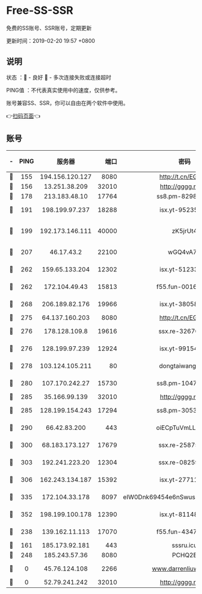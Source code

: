 # Free-SS-SSR

免费的SS账号、SSR账号，定期更新

更新时间：2019-02-20 19:57 +0800

## 说明

状态     ：🙂 - 良好 🙁 - 多次连接失败或连接超时

PING值   ：不代表真实使用中的速度，仅供参考。

账号兼容SS、SSR，你可以自由在两个软件中使用。

👉[扫码页面](https://liesauer.github.io/free-ss-ssr.github.io/)👈

## 账号

|-|PING|服务器|端口|密码|加密方式|区域|
|:----:|:----:|:-----:|-----:|:----:|:----:|:----:|
|🙂|155|194.156.120.127|8080|http://t.cn/EGJIyrl|rc4-md5|RU|
|🙂|156|13.251.38.209|32010|http://gggg.rocks|chacha20|SG|
|🙂|178|213.183.48.10|17764|ss8.pm-82984333|rc4-md5|RU|
|🙂|191|198.199.97.237|18288|isx.yt-95235658|aes-256-cfb|US|
|🙂|199|192.173.146.111|40000|zK5jrUt4|chacha20-ietf-poly1305|US|
|🙂|207|46.17.43.2|22100|wGQ4vA7D|aes-256-gcm|RU|
|🙂|262|159.65.133.204|12302|isx.yt-51233749|aes-256-cfb|SG|
|🙂|262|172.104.49.43|15813|f55.fun-00166988|aes-256-cfb|SG|
|🙂|268|206.189.82.176|19966|isx.yt-38058663|aes-256-cfb|SG|
|🙂|275|64.137.160.203|8080|http://t.cn/EGJIyrl|rc4-md5|CA|
|🙂|276|178.128.109.8|19616|ssx.re-32670089|aes-256-cfb|SG|
|🙂|276|128.199.97.239|12924|isx.yt-99154843|aes-256-cfb|SG|
|🙂|278|103.124.105.211|80|dongtaiwang.com|aes-256-cfb|US|
|🙂|280|107.170.242.27|15730|ss8.pm-10478553|aes-256-cfb|US|
|🙂|285|35.166.99.139|32010|http://gggg.rocks|chacha20|US|
|🙂|285|128.199.154.243|17294|ss8.pm-30530667|aes-256-cfb|SG|
|🙂|290|66.42.83.200|443|oiECpTuVmLLxk4Ts|aes-256-cfb|US|
|🙂|300|68.183.173.127|17679|ssx.re-25875120|aes-256-cfb|US|
|🙂|303|192.241.223.20|12304|ssx.re-08259605|aes-256-cfb|US|
|🙂|306|162.243.134.187|15392|isx.yt-27711112|aes-256-cfb|US|
|🙂|335|172.104.33.178|8097|eIW0Dnk69454e6nSwuspv9DmS201tQ0D|aes-256-cfb|SG|
|🙂|352|198.199.100.178|12390|isx.yt-81148539|aes-256-cfb|US|
|🙂|238|139.162.11.113|17070|f55.fun-43470756|aes-256-cfb|SG|
|🙁|161|185.173.92.181|443|sssru.icu|rc4-md5|RU|
|🙁|248|185.243.57.36|8080|PCHQ2E|rc4-md5|US|
|🙁|0|45.76.124.108|2266|www.darrenliuwei.com|aes-256-cfb|AU|
|🙁|0|52.79.241.242|32010|http://gggg.rocks|chacha20|KR|
